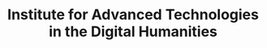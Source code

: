 ---
dateStart: 2011-06-02
dateEnd:
title: "Institute for Advanced Technologies in the Digital Humanities"
venue: "University of North Carolina"
organizer: "Richard Preville, Katy Börner"
credit:
city: Charlotte
state: NC
country: USA
pdfLink:
venueImages:
---